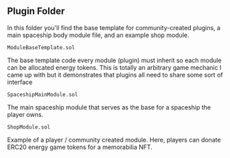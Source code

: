 ## Plugin Folder

In this folder you'll find the base template for community-created plugins, a main spaceship body module file, and an example shop module.

`ModuleBaseTemplate.sol`

The base template code every module (plugin) must inherit so each module can be allocated energy tokens. This is totally
an arbitrary game mechanic I came up with but it demonstrates that plugins all need to share some sort of interface

`SpaceshipMainModule.sol`

The main spaceship module that serves as the base for a spaceship the player owns.

`ShopModule.sol`

Example of a player / community created module. Here, players can donate ERC20 energy game tokens for a memorabilia NFT.
